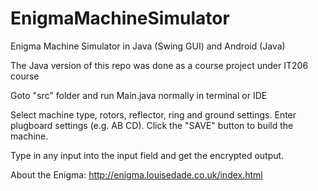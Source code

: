 # EnigmaMachineSimulator
Enigma Machine Simulator in Java (Swing GUI) and Android (Java)

The Java version of this repo was done as a course project under IT206 course

Goto "src" folder and run Main.java normally in terminal or IDE

Select machine type, rotors, reflector, ring and ground settings. Enter plugboard settings (e.g. AB CD). Click the "SAVE" button to build the machine.

Type in any input into the input field and get the encrypted output.

About the Enigma: http://enigma.louisedade.co.uk/index.html
